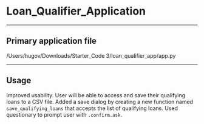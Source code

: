 # Loan_Qualifier_Application

---
## Primary application file
/Users/hugov/Downloads/Starter_Code 3/loan_qualifier_app/app.py

---

## Usage

Improved usability. User will be able to access and save their qualifying loans to a CSV file.
Added a save dialog by creating a new function named `save_qualifying_loans` that accepts the list of qualifying loans. Used questionary to prompt user with `.confirm.ask`.